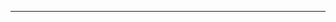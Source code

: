 <!--
CO_OP_TRANSLATOR_METADATA:
{
  "original_hash": "49981bca8da6f4e2bf28665b69862fdb",
  "translation_date": "2025-08-28T20:59:14+00:00",
  "source_file": "README.md",
  "language_code": "uk"
}
-->


---

